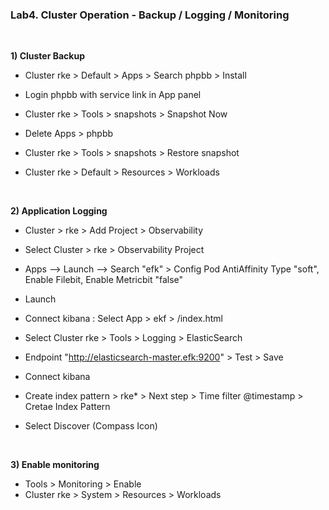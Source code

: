 ### Lab4. Cluster Operation - Backup / Logging / Monitoring

&nbsp;

**1) Cluster Backup**

- Cluster rke > Default > Apps > Search phpbb > Install
- Login phpbb with service link in App panel
- Cluster rke > Tools > snapshots > Snapshot Now

- Delete Apps > phpbb

- Cluster rke > Tools > snapshots > Restore snapshot
- Cluster rke > Default > Resources > Workloads

&nbsp;

**2) Application Logging**

- Cluster > rke > Add Project > Observability
- Select Cluster > rke > Observability Project
- Apps --> Launch --> Search "efk" > Config Pod AntiAffinity Type "soft", Enable Filebit, Enable Metricbit "false"
- Launch
- Connect kibana  : Select App > ekf > /index.html

- Select Cluster rke > Tools > Logging > ElasticSearch
- Endpoint "http://elasticsearch-master.efk:9200" > Test > Save

- Connect kibana
- Create index pattern > rke* > Next step > Time filter @timestamp > Cretae Index Pattern
- Select Discover (Compass Icon)

&nbsp;

**3) Enable monitoring**

- Tools > Monitoring > Enable
- Cluster rke > System > Resources > Workloads

